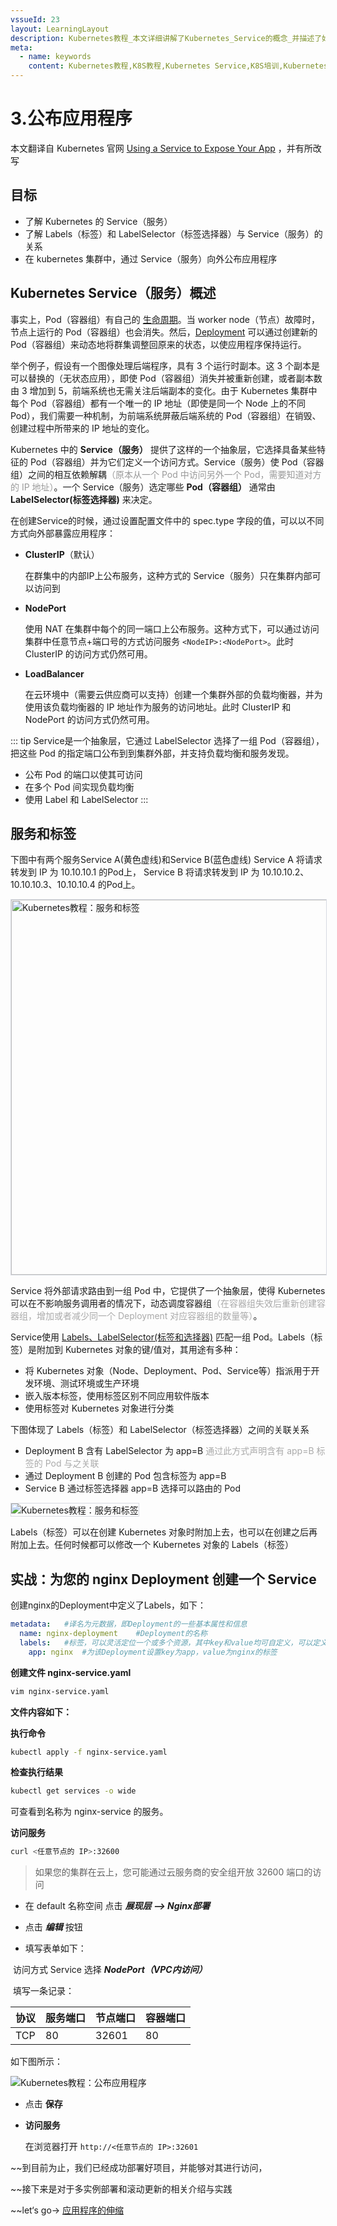 ```yaml
---
vssueId: 23
layout: LearningLayout
description: Kubernetes教程_本文详细讲解了Kubernetes_Service的概念_并描述了如何使用kubectl_Kuboard创建一个Service_以使得部署在Kubernetes上的容器可以被访问
meta:
  - name: keywords
    content: Kubernetes教程,K8S教程,Kubernetes Service,K8S培训,Kubernetes培训
---
```


# 3.公布应用程序

<AdSenseTitle/>

本文翻译自 Kubernetes 官网 [Using a Service to Expose Your App](https://kubernetes.io/docs/tutorials/kubernetes-basics/expose/expose-intro/) ，并有所改写

## 目标

- 了解 Kubernetes 的 Service（服务）
- 了解 Labels（标签）和 LabelSelector（标签选择器）与 Service（服务）的关系
- 在 kubernetes 集群中，通过 Service（服务）向外公布应用程序

## Kubernetes Service（服务）概述

事实上，Pod（容器组）有自己的 [生命周期](https://kubernetes.io/docs/concepts/workloads/pods/pod-lifecycle/)。当 worker node（节点）故障时，节点上运行的 Pod（容器组）也会消失。然后，[Deployment](https://kubernetes.io/docs/concepts/workloads/controllers/deployment/) 可以通过创建新的 Pod（容器组）来动态地将群集调整回原来的状态，以使应用程序保持运行。

举个例子，假设有一个图像处理后端程序，具有 3 个运行时副本。这 3 个副本是可以替换的（无状态应用），即使 Pod（容器组）消失并被重新创建，或者副本数由 3 增加到 5，前端系统也无需关注后端副本的变化。由于 Kubernetes 集群中每个 Pod（容器组）都有一个唯一的 IP 地址（即使是同一个 Node 上的不同 Pod），我们需要一种机制，为前端系统屏蔽后端系统的 Pod（容器组）在销毁、创建过程中所带来的 IP 地址的变化。

Kubernetes 中的 **Service（服务）** 提供了这样的一个抽象层，它选择具备某些特征的 Pod（容器组）并为它们定义一个访问方式。Service（服务）使 Pod（容器组）之间的相互依赖解耦<font color="#999999">（原本从一个 Pod 中访问另外一个 Pod，需要知道对方的 IP 地址）</font>。一个 Service（服务）选定哪些 **Pod（容器组）** 通常由 **LabelSelector(标签选择器)** 来决定。

在创建Service的时候，通过设置配置文件中的 spec.type 字段的值，可以以不同方式向外部暴露应用程序：

- **ClusterIP**（默认）
  
  在群集中的内部IP上公布服务，这种方式的 Service（服务）只在集群内部可以访问到

- **NodePort**
  
  使用 NAT 在集群中每个的同一端口上公布服务。这种方式下，可以通过访问集群中任意节点+端口号的方式访问服务 `<NodeIP>:<NodePort>`。此时 ClusterIP 的访问方式仍然可用。

- **LoadBalancer**
  
  在云环境中（需要云供应商可以支持）创建一个集群外部的负载均衡器，并为使用该负载均衡器的 IP 地址作为服务的访问地址。此时 ClusterIP 和 NodePort 的访问方式仍然可用。

::: tip
Service是一个抽象层，它通过 LabelSelector 选择了一组 Pod（容器组），把这些 Pod 的指定端口公布到到集群外部，并支持负载均衡和服务发现。
* 公布 Pod 的端口以使其可访问
* 在多个 Pod 间实现负载均衡
* 使用 Label 和 LabelSelector
:::

## 服务和标签

下图中有两个服务Service A(黄色虚线)和Service B(蓝色虚线)
Service A 将请求转发到 IP 为 10.10.10.1 的Pod上，
Service B 将请求转发到 IP 为 10.10.10.2、10.10.10.3、10.10.10.4 的Pod上。

<img src="./expose.assets/module_04_services.svg" style="border: 1px solid #d7dae2; width: 600px;" alt="Kubernetes教程：服务和标签"></img>


Service 将外部请求路由到一组 Pod 中，它提供了一个抽象层，使得 Kubernetes 可以在不影响服务调用者的情况下，动态调度容器组<font color="#AAAAAA">（在容器组失效后重新创建容器组，增加或者减少同一个 Deployment 对应容器组的数量等）</font>。

Service使用 [Labels、LabelSelector(标签和选择器)](https://kubernetes.io/docs/concepts/overview/working-with-objects/labels) 匹配一组 Pod。Labels（标签）是附加到 Kubernetes 对象的键/值对，其用途有多种：

- 将 Kubernetes 对象（Node、Deployment、Pod、Service等）指派用于开发环境、测试环境或生产环境
- 嵌入版本标签，使用标签区别不同应用软件版本
- 使用标签对 Kubernetes 对象进行分类

下图体现了 Labels（标签）和 LabelSelector（标签选择器）之间的关联关系

* Deployment B 含有 LabelSelector 为 app=B <font color="#AAAAAA">通过此方式声明含有 app=B 标签的 Pod 与之关联</font>
* 通过 Deployment B 创建的 Pod 包含标签为 app=B
* Service B 通过标签选择器 app=B 选择可以路由的 Pod

<img src="./expose.assets/module_04_labels.svg" style="border: 1px solid #d7dae2; max-width: 600px;" alt="Kubernetes教程：服务和标签"></img>

Labels（标签）可以在创建 Kubernetes 对象时附加上去，也可以在创建之后再附加上去。任何时候都可以修改一个 Kubernetes 对象的 Labels（标签）

## 实战：为您的 nginx Deployment 创建一个 Service

<el-tabs type="border-card">
<el-tab-pane label="使用kubectl">

创建nginx的Deployment中定义了Labels，如下：

``` yaml
metadata:	#译名为元数据，即Deployment的一些基本属性和信息
  name: nginx-deployment	#Deployment的名称
  labels:	#标签，可以灵活定位一个或多个资源，其中key和value均可自定义，可以定义多组
    app: nginx	#为该Deployment设置key为app，value为nginx的标签
```

**创建文件 nginx-service.yaml**

``` sh
vim nginx-service.yaml
```

**文件内容如下：**

<CodeSwitcher :languages="{comment:'有注释',nocomment:'无注释'}" :isolated="true">
<template v-slot:comment>

``` yaml
apiVersion: v1
kind: Service
metadata:
  name: nginx-service	#Service 的名称
  labels:     	#Service 自己的标签
    app: nginx	#为该 Service 设置 key 为 app，value 为 nginx 的标签
spec:	    #这是关于该 Service 的定义，描述了 Service 如何选择 Pod，如何被访问
  selector:	    #标签选择器
    app: nginx	#选择包含标签 app:nginx 的 Pod
  ports:
  - name: nginx-port	#端口的名字
    protocol: TCP	    #协议类型 TCP/UDP
    port: 80	        #集群内的其他容器组可通过 80 端口访问 Service
    nodePort: 32600   #通过任意节点的 32600 端口访问 Service
    targetPort: 80	#将请求转发到匹配 Pod 的 80 端口
  type: NodePort	#Serive的类型，ClusterIP/NodePort/LoaderBalancer
```
</template>
<template v-slot:nocomment>

``` yaml
apiVersion: v1
kind: Service
metadata:
  name: nginx-service
  labels:
    app: nginx
spec:
  selector:
    app: nginx
  ports:
  - name: nginx-port
    protocol: TCP
    port: 80
    nodePort: 32600
    targetPort: 80
  type: NodePort
```

</template>
</CodeSwitcher>

**执行命令**

``` sh
kubectl apply -f nginx-service.yaml
```

**检查执行结果**

``` sh
kubectl get services -o wide
```

可查看到名称为 nginx-service 的服务。

**访问服务**

``` sh
curl <任意节点的 IP>:32600
```
> 如果您的集群在云上，您可能通过云服务商的安全组开放 32600 端口的访问

</el-tab-pane>
<el-tab-pane label="使用Kuboard">

* 在 default 名称空间 点击 ***展现层 --> Nginx部署***

* 点击 ***编辑*** 按钮

* 填写表单如下：

​		访问方式 Service 选择 ***NodePort（VPC内访问）***

​		填写一条记录：

  | 协议 | 服务端口 | 节点端口 | 容器端口 |
  | ---- | -------- | -------- | -------- |
  | TCP  | 80       | 32601    | 80       |

如下图所示：

![Kubernetes教程：公布应用程序](./expose.assets/image-20190822211807469.png)

* 点击 **保存**

* **访问服务**

  在浏览器打开 `http://<任意节点的 IP>:32601`

</el-tab-pane>
</el-tabs>

~~到目前为止，我们已经成功部署好项目，并能够对其进行访问，

~~接下来是对于多实例部署和滚动更新的相关介绍与实践

~~let‘s go-> [应用程序的伸缩](./scale.html)
